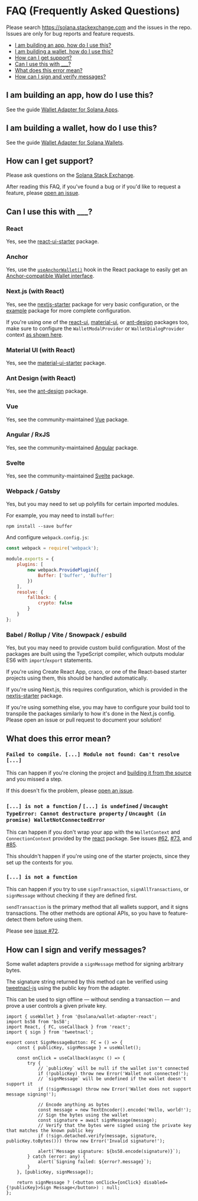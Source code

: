 # FAQ (Frequently Asked Questions)

Please search https://solana.stackexchange.com and the issues in the repo. Issues are only for bug reports and feature requests.

- [I am building an app, how do I use this?](#i-am-building-an-app-how-do-i-use-this)
- [I am building a wallet, how do I use this?](#i-am-building-a-wallet-how-do-i-use-this)
- [How can I get support?](#how-can-i-get-support)
- [Can I use this with ___?](#can-i-use-this-with-___)
- [What does this error mean?](#what-does-this-error-mean)
- [How can I sign and verify messages?](#how-can-i-sign-and-verify-messages)

## I am building an app, how do I use this?

See the guide [Wallet Adapter for Solana Apps](https://github.com/solana-labs/wallet-adapter/blob/master/APP.md).

## I am building a wallet, how do I use this?

See the guide [Wallet Adapter for Solana Wallets](https://github.com/solana-labs/wallet-adapter/blob/master/WALLET.md).

## How can I get support?

Please ask questions on the [Solana Stack Exchange](https://solana.stackexchange.com).

After reading this FAQ, if you've found a bug or if you'd like to request a feature, please [open an issue](https://github.com/solana-labs/wallet-adapter/issues/new).

## Can I use this with ___?

### React
Yes, see the [react-ui-starter](https://github.com/solana-labs/wallet-adapter/tree/master/packages/starter/react-ui-starter) package.

### Anchor
Yes, use the [`useAnchorWallet()`](https://github.com/solana-labs/wallet-adapter/blob/master/packages/core/react/src/useAnchorWallet.ts) hook in the React package to easily get an [Anchor-compatible Wallet interface](https://github.com/project-serum/anchor/blob/0faed886002a9b01ad0513c860e19d7570cb0221/ts/src/provider.ts#L220-L224).

### Next.js (with React)
Yes, see the [nextjs-starter](https://github.com/solana-labs/wallet-adapter/tree/master/packages/starter/nextjs-starter) package for very basic configuration, or the [example](https://github.com/solana-labs/wallet-adapter/tree/master/packages/starter/example) package for more complete configuration.

If you're using one of the [react-ui](https://github.com/solana-labs/wallet-adapter/tree/master/packages/ui/react-ui), [material-ui](https://github.com/solana-labs/wallet-adapter/tree/master/packages/ui/material-ui), or [ant-design](https://github.com/solana-labs/wallet-adapter/tree/master/packages/ui/ant-design) packages too, make sure to configure the `WalletModalProvider` or `WalletDialogProvider` context [as shown here](https://github.com/solana-labs/wallet-adapter#setup).

### Material UI (with React)
Yes, see the [material-ui-starter](https://github.com/solana-labs/wallet-adapter/tree/master/packages/starter/material-ui-starter) package.

### Ant Design (with React)
Yes, see the [ant-design](https://github.com/solana-labs/wallet-adapter/tree/master/packages/core/ant-design) package.

### Vue
Yes, see the community-maintained [Vue](https://github.com/lorisleiva/solana-wallets-vue) package.

### Angular / RxJS
Yes, see the community-maintained [Angular](https://github.com/heavy-duty/platform/tree/master/libs/wallet-adapter) package.

### Svelte
Yes, see the community-maintained [Svelte](https://github.com/svelte-on-solana/wallet-adapter) package.

### Webpack / Gatsby
Yes, but you may need to set up polyfills for certain imported modules.

For example, you may need to install `buffer`:
```shell
npm install --save buffer
```

And configure `webpack.config.js`:
```js
const webpack = require('webpack');

module.exports = {
    plugins: [
        new webpack.ProvidePlugin({
            Buffer: ['buffer', 'Buffer']
        })
    ],
    resolve: {
        fallback: {
            crypto: false
        }
    }
};
```

### Babel / Rollup / Vite / Snowpack / esbuild
Yes, but you may need to provide custom build configuration.
Most of the packages are built using the TypeScript compiler, which outputs modular ES6 with `import`/`export` statements.

If you're using Create React App, craco, or one of the React-based starter projects using them, this should be handled automatically.

If you're using Next.js, this requires configuration, which is provided in the [nextjs-starter](https://github.com/solana-labs/wallet-adapter/tree/master/packages/starter/nextjs-starter) package.

If you're using something else, you may have to configure your build tool to transpile the packages similarly to how it's done in the Next.js config.
Please open an issue or pull request to document your solution!

## What does this error mean?

### `Failed to compile. [...] Module not found: Can't resolve [...]`

This can happen if you're cloning the project and [building it from the source](https://github.com/solana-labs/wallet-adapter/blob/master/README.md#build-from-source) and you missed a step.

If this doesn't fix the problem, please [open an issue](https://github.com/solana-labs/wallet-adapter/issues/new).

### `[...] is not a function` / `[...] is undefined` / `Uncaught TypeError: Cannot destructure property` / `Uncaught (in promise) WalletNotConnectedError`

This can happen if you don't wrap your app with the `WalletContext` and `ConnectionContext` provided by the [react](https://github.com/solana-labs/wallet-adapter/tree/master/packages/core/react) package.
See issues [#62](https://github.com/solana-labs/wallet-adapter/issues/62#issuecomment-916421795), [#73](https://github.com/solana-labs/wallet-adapter/issues/73#issuecomment-919237687), and [#85](https://github.com/solana-labs/wallet-adapter/issues/85).

This shouldn't happen if you're using one of the starter projects, since they set up the contexts for you.

### `[...] is not a function`

This can happen if you try to use `signTransaction`, `signAllTransactions`, or `signMessage` without checking if they are defined first.

`sendTransaction` is the primary method that all wallets support, and it signs transactions.
The other methods are optional APIs, so you have to feature-detect them before using them.

Please see [issue #72](https://github.com/solana-labs/wallet-adapter/issues/72#issuecomment-919232595).

## How can I sign and verify messages?

Some wallet adapters provide a `signMessage` method for signing arbitrary bytes.

The signature string returned by this method can be verified using [tweetnacl-js](https://github.com/dchest/tweetnacl-js/blob/master/README.md#naclsigndetachedverifymessage-signature-publickey) using the public key from the adapter.

This can be used to sign offline — without sending a transaction — and prove a user controls a given private key.

```tsx
import { useWallet } from '@solana/wallet-adapter-react';
import bs58 from 'bs58';
import React, { FC, useCallback } from 'react';
import { sign } from 'tweetnacl';

export const SignMessageButton: FC = () => {
    const { publicKey, signMessage } = useWallet();

    const onClick = useCallback(async () => {
        try {
            // `publicKey` will be null if the wallet isn't connected
            if (!publicKey) throw new Error('Wallet not connected!');
            // `signMessage` will be undefined if the wallet doesn't support it
            if (!signMessage) throw new Error('Wallet does not support message signing!');

            // Encode anything as bytes
            const message = new TextEncoder().encode('Hello, world!');
            // Sign the bytes using the wallet
            const signature = await signMessage(message);
            // Verify that the bytes were signed using the private key that matches the known public key
            if (!sign.detached.verify(message, signature, publicKey.toBytes())) throw new Error('Invalid signature!');

            alert(`Message signature: ${bs58.encode(signature)}`);
        } catch (error: any) {
            alert(`Signing failed: ${error?.message}`);
        }
    }, [publicKey, signMessage]);

    return signMessage ? (<button onClick={onClick} disabled={!publicKey}>Sign Message</button>) : null;
};
```
